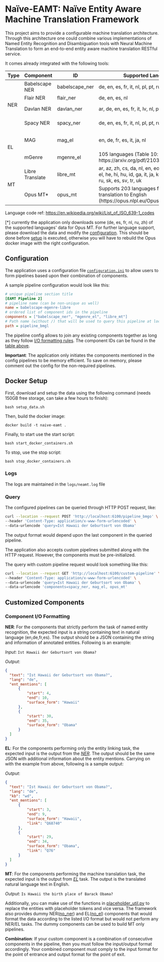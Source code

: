 # Naïve-EAMT: Naïve Entity Aware Machine Translation Framework

This project aims to provide a configurable machine translation architecture. Through this architecture one could combine various implementations of Named Entity Recognition and Disambiguation tools with Neural Machine Translation to form an end-to-end entity aware machine translation RESTful service.

It comes already integrated with the following tools:

<!-- Table including all the integrated NER, EL and MT tools -->
<table id="comp-table">
    <thead>
        <tr>
            <th>Type</th>
            <th>Component</th>
            <th>ID</th>
            <th>Supported Lang.</th>
            <th>Link</th>
        </tr>
    </thead>
    <tbody>
        <tr>
            <td rowspan=4>NER</td>
            <td>Babelscape NER</td>
            <td>babelscape_ner</td>
            <td>de, en, es, fr, it, nl, pl, pt, ru</td>
            <td>https://huggingface.co/Babelscape/wikineural-multilingual-ner</td>
        </tr>
        <tr>
            <td>Flair NER</td>
            <td>flair_ner</td>
            <td>de, en, es, nl</td>
            <td>https://github.com/flairNLP/flair</td>
        </tr>
        <tr>
            <td>Davlan NER</td>
            <td>davlan_ner</td>
            <td>ar, de, en, es, fr, it, lv, nl, pt, zh</td>
            <td>https://huggingface.co/Davlan/bert-base-multilingual-cased-ner-hrl</td>
        </tr>
        <tr>
            <td>Spacy NER</td>
            <td>spacy_ner</td>
            <td>de, en, es, fr, it, nl, pl, pt, ru</td>
            <td>https://github.com/explosion/spacy-models/releases/tag/xx_ent_wiki_sm-3.4.0</td>
        </tr>
        <tr>
            <td rowspan=2>EL</td>
            <td>MAG</td>
            <td>mag_el</td>
            <td>en, de, fr, es, it, ja, nl</td>
            <td>https://github.com/dice-group/AGDISTIS/wiki/5---New-Capabilities---MAG</td>
        </tr>
        <tr>
            <td>mGenre</td>
            <td>mgenre_el</td>
            <td>105 languages (Table 10: https://arxiv.org/pdf/2103.12528.pdf)</td>
            <td>https://github.com/facebookresearch/GENRE</td>
        </tr>
        <tr>
            <td rowspan=2>MT</td>
            <td>Libre Translate</td>
            <td>libre_mt</td>
            <td>ar, az, zh, cs, da, nl, en, eo, fi, fr, de, el, he, hi, hu, id, ga, it, ja, ko, fa, pl, pt, ru, sk, es, sv, tr, uk</td>
            <td>https://github.com/LibreTranslate/LibreTranslate</td>
        </tr>
        <tr>
            <td>Opus MT*</td>
            <td>opus_mt</td>
            <td>Supports 203 languages for translation to English (https://opus.nlpl.eu/Opus-MT/)</td>
            <td>https://github.com/Helsinki-NLP/Opus-MT</td>
        </tr>
    </tbody>
</table>

Language code ref: https://en.wikipedia.org/wiki/List_of_ISO_639-1_codes 

[*] currently the application only downloads some (de, es, fr, nl, ru, zh) of the supported languages' data for Opus MT. For further language support, please download the data and modify the [configuration](helsinki_opusmt_services.json). This should be done before [setup](setup_data.sh) is executed, otherwise you will have to rebuild the Opus docker image with the right configuration.

## Configuration

The application uses a configuration file [```configuration.ini```](configuration.ini) to allow users to form pipelines based upon their combination of components.

A sample pipeline configuration would look like this:
```ini
# unique pipeline section title
[EAMT Pipeline 2]
# pipeline name (can be non-unique as well)
name = babelscape-mgenre-libre
# ordered list of component ids in the pipeline
components = ["babelscape_ner", "mgenre_el", "libre_mt"]
# Path name (without /) that will be used to query this pipeline at localhost:6100/<path>
path = pipeline_bmgl
```

The pipeline config allows to join any existing components together as long as they follow [I/O formatting rules](#NER). 
The component IDs can be found in the [table above](#comp-table).

__Important__: The application only initiates the components mentioned in the config pipelines to be memory efficient. To save on memory, please comment out the config for the non-required pipelines.

## Docker Setup
First, download and setup the data using the following command (needs 150GB free storage, can take a few hours to finish):

```bash setup_data.sh```

Then, build the docker image:

```docker build -t naive-eamt .```

Finally, to start use the start script:

```bash start_docker_containers.sh```

To stop, use the stop script:

```bash stop_docker_containers.sh```

### Logs
The logs are maintained in the ```logs/neamt.log``` file

### Query
The configured pipelines can be queried through HTTP POST request, like:
```bash
curl --location --request POST 'http://localhost:6100/pipeline_bmgo' \
--header 'Content-Type: application/x-www-form-urlencoded' \
--data-urlencode 'query=Ist Hawaii der Geburtsort von Obama'
```
The output format would depend upon the last component in the queried pipeline.

The application also accepts custom pipelines submitted along with the HTTP request. However, the components must be pre-initialized.

The query with custom pipeline request would look something like this:
```bash
curl --location --request GET 'http://localhost:6100/custom-pipeline' \
--header 'Content-Type: application/x-www-form-urlencoded' \
--data-urlencode 'query=Ist Hawaii der Geburtsort von Obama' \
--data-urlencode 'components=spacy_ner, mag_el, opus_mt'
```
## Customized Components
### Component I/O Formatting
<a id="NER">__NER__:</a> For the components that strictly perform the task of named entity recognition, the expected input is a string containing text in natural language (en,de,fr,es). The output should be a JSON containing the string and information of annotated entities. Following is an example:

*Input*: ```Ist Hawaii der Geburtsort von Obama?```


*Output*: 
```json
{
  "text": "Ist Hawaii der Geburtsort von Obama?",
  "lang": "de",
  "ent_mentions": [
      {
          "start": 4,
          "end": 10,
          "surface_form": "Hawaii"
      },
      {
          "start": 30,
          "end": 35,
          "surface_form": "Obama"
      }
  ]
}
```

<a id="EL">__EL__:</a> For the components performing only the entity linking task, the expected input is the output from the [*NER*](#NER). The output should be the same JSON with additional information about the entity mentions. Carrying on with the example from above, following is a sample output:

*Output*: 
```json
{
  "text": "Ist Hawaii der Geburtsort von Obama?",
  "lang": "de",
  "kb": "wd",
  "ent_mentions": [
      {
          "start": 3,
          "end": 9,
          "surface_form": "Hawaii",
          "link": "Q68740"
      },
      {
          "start": 29,
          "end": 34,
          "surface_form": "Obama",
          "link": "Q76"
      }
  ]
}
```

<!-- __MT__: For the components performing the machine translation task, the expected input is a string containing text in natural language but with entities replaced using a __\[PLACEHOLDER_N\]__ . The expected output is the translated string in English alongwith with placeholder token in the relevant position. Following is an example:

*Input*: ```Ist [PLACEHOLDER_1] der Geburtsort von [PLACEHOLDER_2]?```


*Output*: ```Is [PLACEHOLDER_1] the birth place of [PLACEHOLDER_2]?```
-->

__MT__: For the components performing the machine translation task, the expected input is the output from [*EL*](#EL) task. The output is the translated natural language text in English.

*Output*: ```Is Hawaii the birth place of Barack Obama?```

Additionally, you can make use of the functions in [placeholder_util.py](util/placeholder_util.py) to replace the entities with placeholder tokens and vice versa. The framework also provides dummy NER([no_ner](component/empty_ner.py)) and EL([no_el](component/empty_el.py))  components that would format the data according to the listed I/O format but would not perform any NER/EL tasks. The dummy components can be used to build MT only pipelines.

__Combination__: If your custom component is a combination of consecutive components in the pipeline, then you must follow the input/output format accordingly. Your combined component must comply to the input format for the point of entrance and output format for the point of exit.
<!-- Obsolete: Provide the link to sample code (LibreMT) -->
<!-- If in case the combination of your components do not need any intermediatory processing of the input or outputs you can set the ```skip_intermediate_processing``` to ```False``` as demonstrated here: *This is a placeholder for the link* -->